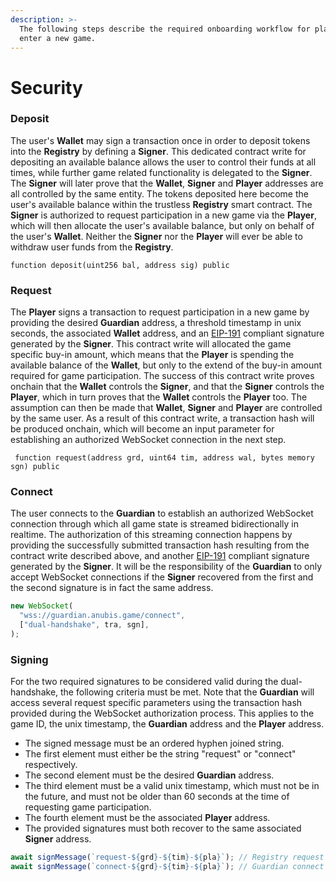 ```yaml
---
description: >-
  The following steps describe the required onboarding workflow for players to
  enter a new game.
---
```


# Security

### Deposit

The user's **Wallet** may sign a transaction once in order to deposit tokens into the **Registry** by defining a **Signer**. This dedicated contract write for depositing an available balance allows the user to control their funds at all times, while further game related functionality is delegated to the **Signer**. The **Signer** will later prove that the **Wallet**, **Signer** and **Player** addresses are all controlled by the same entity. The tokens deposited here become the user's available balance within the trustless **Registry** smart contract. The **Signer** is authorized to request participation in a new game via the **Player**, which will then allocate the user's available balance, but only on behalf of the user's **Wallet**. Neither the **Signer** nor the **Player** will ever be able to withdraw user funds from the **Registry**.

```solidity
function deposit(uint256 bal, address sig) public
```

### Request

The **Player** signs a transaction to request participation in a new game by providing the desired **Guardian** address, a threshold timestamp in unix seconds, the associated **Wallet** address, and an [EIP-191](https://eips.ethereum.org/EIPS/eip-191) compliant signature generated by the **Signer**. This contract write will allocated the game specific buy-in amount, which means that the **Player** is spending the available balance of the **Wallet**, but only to the extend of the buy-in amount required for game participation. The success of this contract write proves onchain that the **Wallet** controls the **Signer**, and that the **Signer** controls the **Player**, which in turn proves that the **Wallet** controls the **Player** too. The assumption can then be made that **Wallet**, **Signer** and **Player** are controlled by the same user. As a result of this contract write, a transaction hash will be produced onchain, which will become an input parameter for establishing an authorized WebSocket connection in the next step.&#x20;

```solidity
 function request(address grd, uint64 tim, address wal, bytes memory sgn) public
```

### Connect

The user connects to the **Guardian** to establish an authorized WebSocket connection through which all game state is streamed bidirectionally in realtime. The authorization of this streaming connection happens by providing the successfully submitted transaction hash resulting from the contract write described above, and another [EIP-191](https://eips.ethereum.org/EIPS/eip-191) compliant signature generated by the **Signer**.  It will be the responsibility of the **Guardian** to only accept WebSocket connections if the **Signer** recovered from the first and the second signature is in fact the same address.

```typescript
new WebSocket(
  "wss://guardian.anubis.game/connect", 
  ["dual-handshake", tra, sgn],
);
```

### Signing

For the two required signatures to be considered valid during the dual-handshake, the following criteria must be met. Note that the **Guardian** will access several request specific parameters using the transaction hash provided during the WebSocket authorization process. This applies to the game ID, the unix timestamp, the **Guardian** address and the **Player** address.

* The signed message must be an ordered hyphen joined string.&#x20;
* The first element must either be the string "request" or "connect" respectively.
* The second element must be the desired **Guardian** address.
* The third element must be a valid unix timestamp, which must not be in the future, and must not be older than 60 seconds at the time of requesting game participation.
* The fourth element must be the associated **Player** address.
* The provided signatures must both recover to the same associated **Signer** address.

```typescript
await signMessage(`request-${grd}-${tim}-${pla}`); // Registry request onchain
await signMessage(`connect-${grd}-${tim}-${pla}`); // Guardian connect offchain
```
